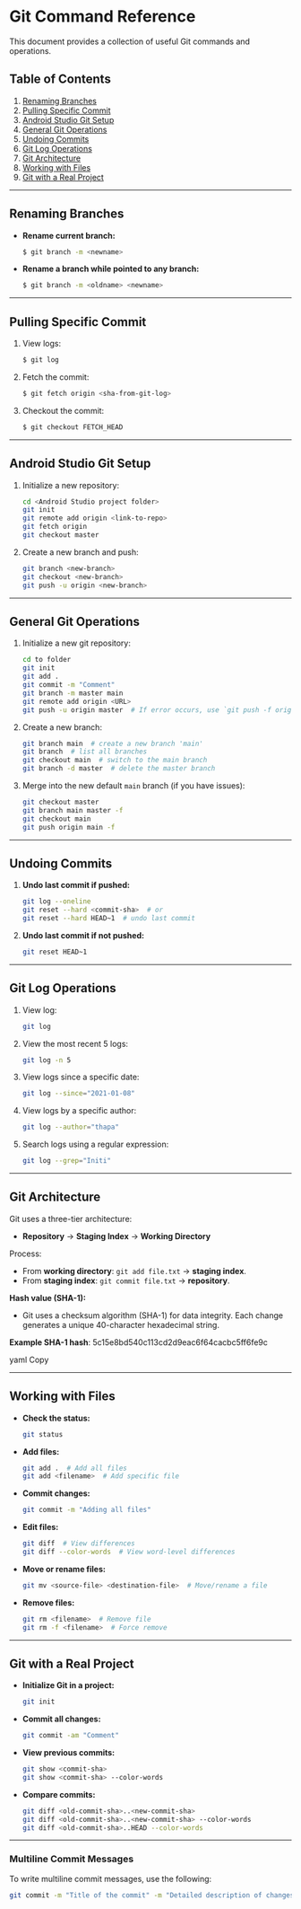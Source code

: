 # Git Command Reference

This document provides a collection of useful Git commands and operations.

## Table of Contents
1. [Renaming Branches](#renaming-branches)
2. [Pulling Specific Commit](#pulling-specific-commit)
3. [Android Studio Git Setup](#android-studio-git-setup)
4. [General Git Operations](#general-git-operations)
5. [Undoing Commits](#undoing-commits)
6. [Git Log Operations](#git-log-operations)
7. [Git Architecture](#git-architecture)
8. [Working with Files](#working-with-files)
9. [Git with a Real Project](#git-with-a-real-project)
   
---

## Renaming Branches

- **Rename current branch:**
    ```bash
    $ git branch -m <newname>
    ```

- **Rename a branch while pointed to any branch:**
    ```bash
    $ git branch -m <oldname> <newname>
    ```

---

## Pulling Specific Commit

1. View logs:
    ```bash
    $ git log
    ```

2. Fetch the commit:
    ```bash
    $ git fetch origin <sha-from-git-log>
    ```

3. Checkout the commit:
    ```bash
    $ git checkout FETCH_HEAD
    ```

---

## Android Studio Git Setup

1. Initialize a new repository:
    ```bash
    cd <Android Studio project folder>
    git init
    git remote add origin <link-to-repo>
    git fetch origin
    git checkout master
    ```

2. Create a new branch and push:
    ```bash
    git branch <new-branch>
    git checkout <new-branch>
    git push -u origin <new-branch>
    ```

---

## General Git Operations

1. Initialize a new git repository:
    ```bash
    cd to folder
    git init
    git add .
    git commit -m "Comment"
    git branch -m master main
    git remote add origin <URL>
    git push -u origin master  # If error occurs, use `git push -f origin main`
    ```

2. Create a new branch:
    ```bash
    git branch main  # create a new branch 'main'
    git branch  # list all branches
    git checkout main  # switch to the main branch
    git branch -d master  # delete the master branch
    ```

3. Merge into the new default `main` branch (if you have issues):
    ```bash
    git checkout master
    git branch main master -f
    git checkout main
    git push origin main -f
    ```

---

## Undoing Commits

1. **Undo last commit if pushed:**
    ```bash
    git log --oneline
    git reset --hard <commit-sha>  # or
    git reset --hard HEAD~1  # undo last commit
    ```

2. **Undo last commit if not pushed:**
    ```bash
    git reset HEAD~1
    ```

---

## Git Log Operations

1. View log:
    ```bash
    git log
    ```

2. View the most recent 5 logs:
    ```bash
    git log -n 5
    ```

3. View logs since a specific date:
    ```bash
    git log --since="2021-01-08"
    ```

4. View logs by a specific author:
    ```bash
    git log --author="thapa"
    ```

5. Search logs using a regular expression:
    ```bash
    git log --grep="Initi"
    ```

---

## Git Architecture

Git uses a three-tier architecture:
- **Repository** -> **Staging Index** -> **Working Directory**

Process:
- From **working directory**: `git add file.txt` → **staging index**.
- From **staging index**: `git commit file.txt` → **repository**.

**Hash value (SHA-1):**
- Git uses a checksum algorithm (SHA-1) for data integrity. Each change generates a unique 40-character hexadecimal string.

**Example SHA-1 hash**:
5c15e8bd540c113cd2d9eac6f64cacbc5ff6fe9c

yaml
Copy

---

## Working with Files

- **Check the status:**
    ```bash
    git status
    ```

- **Add files:**
    ```bash
    git add .  # Add all files
    git add <filename>  # Add specific file
    ```

- **Commit changes:**
    ```bash
    git commit -m "Adding all files"
    ```

- **Edit files:**
    ```bash
    git diff  # View differences
    git diff --color-words  # View word-level differences
    ```

- **Move or rename files:**
    ```bash
    git mv <source-file> <destination-file>  # Move/rename a file
    ```

- **Remove files:**
    ```bash
    git rm <filename>  # Remove file
    git rm -f <filename>  # Force remove
    ```

---

## Git with a Real Project

- **Initialize Git in a project:**
    ```bash
    git init
    ```

- **Commit all changes:**
    ```bash
    git commit -am "Comment"
    ```

- **View previous commits:**
    ```bash
    git show <commit-sha>
    git show <commit-sha> --color-words
    ```

- **Compare commits:**
    ```bash
    git diff <old-commit-sha>..<new-commit-sha>
    git diff <old-commit-sha>..<new-commit-sha> --color-words
    git diff <old-commit-sha>..HEAD --color-words
    ```

---

### Multiline Commit Messages
To write multiline commit messages, use the following:
```bash
git commit -m "Title of the commit" -m "Detailed description of changes"